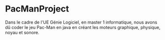 # PacManProject
Dans le cadre de l'UE Génie Logiciel, en master 1 informatique, nous avons dû coder le jeu Pac-Man en java en créant les moteurs graphique, physique, noyau et sonore.
